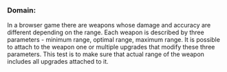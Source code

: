 ### Domain:

In a browser game there are weapons whose damage and accuracy are different depending on the range. Each weapon is described by three parameters - minimum range, optimal range, maximum range. It is possible to attach to the weapon one or multiple upgrades that modify these three parameters. This test is to make sure that actual range of the weapon includes all upgrades attached to it.
